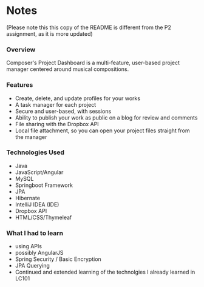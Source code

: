 # Notes

(Please note this this copy of the README is different from the P2 assignment, as it is more updated)

### Overview

Composer's Project Dashboard is a multi-feature, user-based project manager centered around musical compositions. 

### Features

* Create, delete, and update profiles for your works
* A task manager for each project
* Secure and user-based, with sessions
* Ability to publish your work as public on a blog for review and comments
* File sharing with the Dropbox API
* Local file attachment, so you can open your project files straight from the manager

### Technologies Used
* Java
* JavaScript/Angular
* MySQL
* Springboot Framework
* JPA
* Hibernate
* IntelliJ IDEA (IDE)
* Dropbox API
* HTML/CSS/Thymeleaf

### What I had to learn
* using APIs
* possibly AngularJS
* Spring Security / Basic Encryption
* JPA Querying
* Continued and extended learning of the technolgies I already learned in LC101